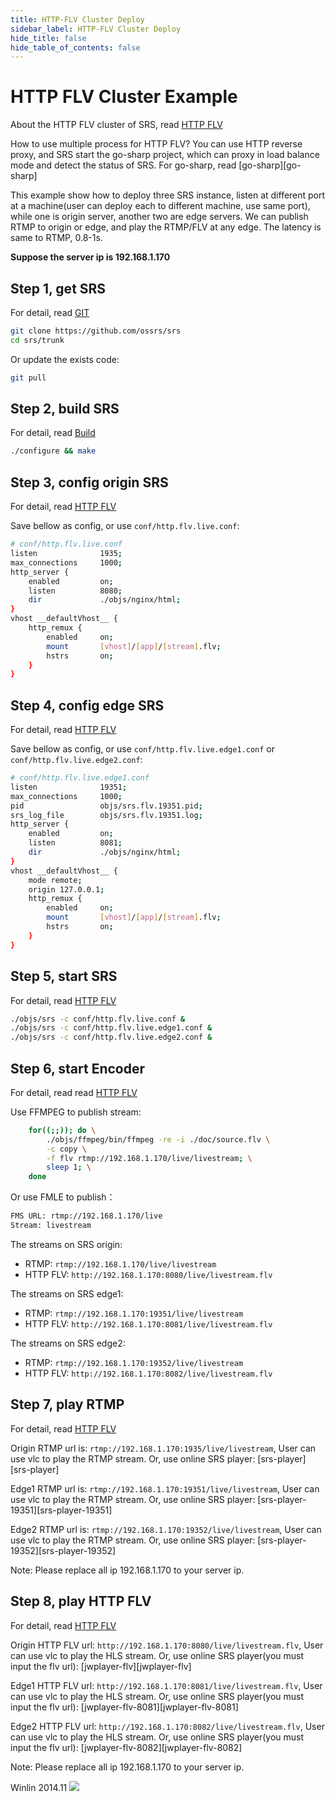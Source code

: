 ```yaml
---
title: HTTP-FLV Cluster Deploy
sidebar_label: HTTP-FLV Cluster Deploy
hide_title: false
hide_table_of_contents: false
---
```


# HTTP FLV Cluster Example

About the HTTP FLV cluster of SRS, read [HTTP FLV](./delivery-http-flv#about-http-flv)

How to use multiple process for HTTP FLV? You can use HTTP reverse proxy, and SRS start the go-sharp project, which can proxy in load balance mode and detect the status of SRS. For go-sharp, read [go-sharp][go-sharp]

This example show how to deploy three SRS instance, listen at different port at a machine(user can deploy each to different machine, use same port), while one is origin server, another two are edge servers. We can publish RTMP to origin or edge, and play the RTMP/FLV at any edge. The latency is same to RTMP, 0.8-1s.

**Suppose the server ip is 192.168.1.170**

## Step 1, get SRS

For detail, read [GIT](./git)

```bash
git clone https://github.com/ossrs/srs
cd srs/trunk
```

Or update the exists code:

```bash
git pull
```

## Step 2, build SRS

For detail, read [Build](./install)

```bash
./configure && make
```

## Step 3, config origin SRS

For detail, read [HTTP FLV](./delivery-http-flv)

Save bellow as config, or use `conf/http.flv.live.conf`:

```bash
# conf/http.flv.live.conf
listen              1935;
max_connections     1000;
http_server {
    enabled         on;
    listen          8080;
    dir             ./objs/nginx/html;
}
vhost __defaultVhost__ {
    http_remux {
        enabled     on;
        mount       [vhost]/[app]/[stream].flv;
        hstrs       on;
    }
}
```

## Step 4, config edge SRS

For detail, read [HTTP FLV](./delivery-http-flv)

Save bellow as config, or use `conf/http.flv.live.edge1.conf` or `conf/http.flv.live.edge2.conf`:

```bash
# conf/http.flv.live.edge1.conf
listen              19351;
max_connections     1000;
pid                 objs/srs.flv.19351.pid;
srs_log_file        objs/srs.flv.19351.log;
http_server {
    enabled         on;
    listen          8081;
    dir             ./objs/nginx/html;
}
vhost __defaultVhost__ {
    mode remote;
    origin 127.0.0.1;
    http_remux {
        enabled     on;
        mount       [vhost]/[app]/[stream].flv;
        hstrs       on;
    }
}
```

## Step 5, start SRS

For detail, read [HTTP FLV](./delivery-http-flv)

```bash
./objs/srs -c conf/http.flv.live.conf &
./objs/srs -c conf/http.flv.live.edge1.conf &
./objs/srs -c conf/http.flv.live.edge2.conf &
```

## Step 6, start Encoder

For detail, read read [HTTP FLV](./delivery-http-flv)

Use FFMPEG to publish stream:

```bash
    for((;;)); do \
        ./objs/ffmpeg/bin/ffmpeg -re -i ./doc/source.flv \
        -c copy \
        -f flv rtmp://192.168.1.170/live/livestream; \
        sleep 1; \
    done
```

Or use FMLE to publish：

```bash
FMS URL: rtmp://192.168.1.170/live
Stream: livestream
```

The streams on SRS origin:
* RTMP: `rtmp://192.168.1.170/live/livestream`
* HTTP FLV: `http://192.168.1.170:8080/live/livestream.flv`

The streams on SRS edge1:
* RTMP: `rtmp://192.168.1.170:19351/live/livestream`
* HTTP FLV: `http://192.168.1.170:8081/live/livestream.flv`

The streams on SRS edge2:
* RTMP: `rtmp://192.168.1.170:19352/live/livestream`
* HTTP FLV: `http://192.168.1.170:8082/live/livestream.flv`

## Step 7, play RTMP

For detail, read [HTTP FLV](./delivery-http-flv)

Origin RTMP url is: `rtmp://192.168.1.170:1935/live/livestream`, User can use vlc to play the RTMP stream. Or, use online SRS player: [srs-player][srs-player]

Edge1 RTMP url is: `rtmp://192.168.1.170:19351/live/livestream`, User can use vlc to play the RTMP stream. Or, use online SRS player: [srs-player-19351][srs-player-19351]

Edge2 RTMP url is: `rtmp://192.168.1.170:19352/live/livestream`, User can use vlc to play the RTMP stream. Or, use online SRS player: [srs-player-19352][srs-player-19352]

Note: Please replace all ip 192.168.1.170 to your server ip.

## Step 8, play HTTP FLV

For detail, read [HTTP FLV](./delivery-http-flv)

Origin HTTP FLV url: `http://192.168.1.170:8080/live/livestream.flv`, User can use vlc to play the HLS stream. Or, use online SRS player(you must input the flv url): [jwplayer-flv][jwplayer-flv]

Edge1 HTTP FLV url: `http://192.168.1.170:8081/live/livestream.flv`, User can use vlc to play the HLS stream. Or, use online SRS player(you must input the flv url): [jwplayer-flv-8081][jwplayer-flv-8081]

Edge2 HTTP FLV url: `http://192.168.1.170:8082/live/livestream.flv`, User can use vlc to play the HLS stream. Or, use online SRS player(you must input the flv url): [jwplayer-flv-8082][jwplayer-flv-8082]

Note: Please replace all ip 192.168.1.170 to your server ip.

Winlin 2014.11
![](https://ossrs.net/gif/v1/sls.gif?site=ossrs.io&path=/lts/doc-en-4/doc/sample-http-flv-cluster)


